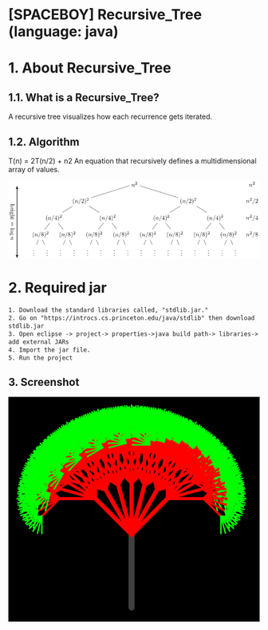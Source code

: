 [SPACEBOY] Recursive_Tree
(language: java)
======================

# 1. About Recursive_Tree
## 1.1. What is a Recursive_Tree?
A recursive tree visualizes how each recurrence gets iterated.

## 1.2. Algorithm
T(n) = 2T(n/2) + n2
An equation that recursively defines a multidimensional array of values.

<img src= "img/2.png"></img>

# 2. Required jar 
```
1. Download the standard libraries called, "stdlib.jar." 
2. Go on "https://introcs.cs.princeton.edu/java/stdlib" then download stdlib.jar
3. Open eclipse -> project-> properties->java build path-> libraries-> add external JARs
4. Import the jar file.
5. Run the project
```

## 3. Screenshot
<img src= "img/1.png"></img>
